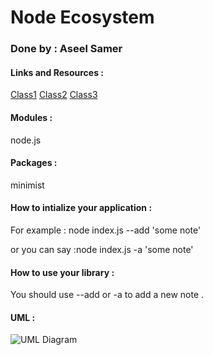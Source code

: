 # Node Ecosystem 
### Done by : Aseel Samer

#### Links and Resources :
[Class1](https://github.com/Aseelsamer/notes/compare/class01?expand=1)
[Class2](https://github.com/Aseelsamer/notes/pull/1)
[Class3](https://github.com/Aseelsamer/notes/pull/3)

#### Modules :
node.js

#### Packages :
minimist

#### How to intialize your application :
For example : node index.js --add 'some note'

or you can say :node index.js -a 'some note'


#### How to use your library :
You should use --add or -a to add a new note .

#### UML :
![UML Diagram](/images/umllab2.jpg) 